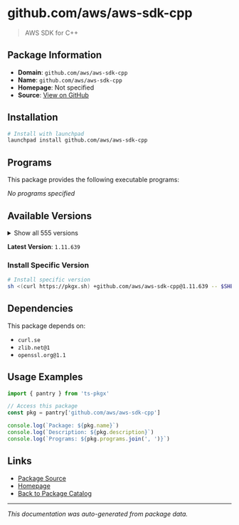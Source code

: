 # github.com/aws/aws-sdk-cpp

> AWS SDK for C++

## Package Information

- **Domain**: `github.com/aws/aws-sdk-cpp`
- **Name**: `github.com/aws/aws-sdk-cpp`
- **Homepage**: Not specified
- **Source**: [View on GitHub](https://github.com/pkgxdev/pantry/tree/main/projects/github.com/aws/aws-sdk-cpp/package.yml)

## Installation

```bash
# Install with launchpad
launchpad install github.com/aws/aws-sdk-cpp
```

## Programs

This package provides the following executable programs:

*No programs specified*

## Available Versions

<details>
<summary>Show all 555 versions</summary>

- `1.11.639`, `1.11.638`, `1.11.637`, `1.11.636`, `1.11.635`
- `1.11.634`, `1.11.633`, `1.11.632`, `1.11.631`, `1.11.630`
- `1.11.629`, `1.11.628`, `1.11.627`, `1.11.626`, `1.11.625`
- `1.11.624`, `1.11.623`, `1.11.622`, `1.11.621`, `1.11.620`
- `1.11.619`, `1.11.618`, `1.11.617`, `1.11.616`, `1.11.615`
- `1.11.614`, `1.11.613`, `1.11.612`, `1.11.611`, `1.11.610`
- `1.11.609`, `1.11.608`, `1.11.607`, `1.11.606`, `1.11.605`
- `1.11.604`, `1.11.603`, `1.11.602`, `1.11.601`, `1.11.600`
- `1.11.599`, `1.11.598`, `1.11.597`, `1.11.596`, `1.11.595`
- `1.11.594`, `1.11.593`, `1.11.592`, `1.11.591`, `1.11.590`
- `1.11.589`, `1.11.588`, `1.11.587`, `1.11.586`, `1.11.585`
- `1.11.584`, `1.11.583`, `1.11.582`, `1.11.581`, `1.11.580`
- `1.11.579`, `1.11.578`, `1.11.577`, `1.11.576`, `1.11.575`
- `1.11.574`, `1.11.573`, `1.11.572`, `1.11.571`, `1.11.570`
- `1.11.569`, `1.11.568`, `1.11.567`, `1.11.566`, `1.11.565`
- `1.11.564`, `1.11.563`, `1.11.562`, `1.11.561`, `1.11.560`
- `1.11.559`, `1.11.558`, `1.11.557`, `1.11.556`, `1.11.555`
- `1.11.554`, `1.11.553`, `1.11.552`, `1.11.551`, `1.11.550`
- `1.11.549`, `1.11.548`, `1.11.547`, `1.11.546`, `1.11.545`
- `1.11.544`, `1.11.543`, `1.11.542`, `1.11.541`, `1.11.540`
- `1.11.539`, `1.11.538`, `1.11.537`, `1.11.536`, `1.11.535`
- `1.11.534`, `1.11.533`, `1.11.532`, `1.11.531`, `1.11.530`
- `1.11.529`, `1.11.528`, `1.11.527`, `1.11.526`, `1.11.525`
- `1.11.524`, `1.11.523`, `1.11.522`, `1.11.521`, `1.11.520`
- `1.11.519`, `1.11.518`, `1.11.517`, `1.11.516`, `1.11.515`
- `1.11.514`, `1.11.513`, `1.11.512`, `1.11.511`, `1.11.510`
- `1.11.509`, `1.11.508`, `1.11.507`, `1.11.506`, `1.11.505`
- `1.11.504`, `1.11.503`, `1.11.502`, `1.11.501`, `1.11.500`
- `1.11.499`, `1.11.498`, `1.11.497`, `1.11.496`, `1.11.495`
- `1.11.494`, `1.11.493`, `1.11.492`, `1.11.491`, `1.11.490`
- `1.11.489`, `1.11.488`, `1.11.487`, `1.11.486`, `1.11.485`
- `1.11.484`, `1.11.483`, `1.11.482`, `1.11.481`, `1.11.480`
- `1.11.479`, `1.11.478`, `1.11.477`, `1.11.476`, `1.11.475`
- `1.11.474`, `1.11.473`, `1.11.472`, `1.11.471`, `1.11.470`
- `1.11.469`, `1.11.468`, `1.11.467`, `1.11.466`, `1.11.465`
- `1.11.464`, `1.11.463`, `1.11.462`, `1.11.461`, `1.11.460`
- `1.11.459`, `1.11.458`, `1.11.457`, `1.11.456`, `1.11.455`
- `1.11.454`, `1.11.453`, `1.11.452`, `1.11.451`, `1.11.450`
- `1.11.449`, `1.11.448`, `1.11.447`, `1.11.446`, `1.11.445`
- `1.11.444`, `1.11.443`, `1.11.442`, `1.11.441`, `1.11.440`
- `1.11.439`, `1.11.438`, `1.11.437`, `1.11.436`, `1.11.435`
- `1.11.434`, `1.11.433`, `1.11.432`, `1.11.431`, `1.11.430`
- `1.11.429`, `1.11.428`, `1.11.427`, `1.11.426`, `1.11.425`
- `1.11.424`, `1.11.423`, `1.11.422`, `1.11.421`, `1.11.420`
- `1.11.419`, `1.11.418`, `1.11.417`, `1.11.416`, `1.11.415`
- `1.11.414`, `1.11.413`, `1.11.412`, `1.11.411`, `1.11.410`
- `1.11.409`, `1.11.408`, `1.11.407`, `1.11.406`, `1.11.405`
- `1.11.404`, `1.11.403`, `1.11.402`, `1.11.401`, `1.11.400`
- `1.11.399`, `1.11.398`, `1.11.397`, `1.11.396`, `1.11.395`
- `1.11.394`, `1.11.393`, `1.11.392`, `1.11.391`, `1.11.390`
- `1.11.389`, `1.11.388`, `1.11.387`, `1.11.386`, `1.11.385`
- `1.11.384`, `1.11.383`, `1.11.382`, `1.11.381`, `1.11.380`
- `1.11.379`, `1.11.378`, `1.11.377`, `1.11.376`, `1.11.375`
- `1.11.374`, `1.11.373`, `1.11.372`, `1.11.371`, `1.11.370`
- `1.11.369`, `1.11.368`, `1.11.367`, `1.11.366`, `1.11.365`
- `1.11.364`, `1.11.363`, `1.11.362`, `1.11.361`, `1.11.360`
- `1.11.359`, `1.11.358`, `1.11.357`, `1.11.356`, `1.11.355`
- `1.11.354`, `1.11.353`, `1.11.352`, `1.11.351`, `1.11.350`
- `1.11.349`, `1.11.348`, `1.11.347`, `1.11.346`, `1.11.345`
- `1.11.344`, `1.11.343`, `1.11.342`, `1.11.341`, `1.11.340`
- `1.11.339`, `1.11.338`, `1.11.337`, `1.11.336`, `1.11.335`
- `1.11.334`, `1.11.333`, `1.11.332`, `1.11.331`, `1.11.330`
- `1.11.329`, `1.11.328`, `1.11.327`, `1.11.326`, `1.11.325`
- `1.11.324`, `1.11.323`, `1.11.322`, `1.11.321`, `1.11.320`
- `1.11.319`, `1.11.318`, `1.11.317`, `1.11.316`, `1.11.315`
- `1.11.314`, `1.11.313`, `1.11.312`, `1.11.311`, `1.11.310`
- `1.11.309`, `1.11.308`, `1.11.307`, `1.11.306`, `1.11.305`
- `1.11.304`, `1.11.303`, `1.11.302`, `1.11.301`, `1.11.300`
- `1.11.299`, `1.11.298`, `1.11.297`, `1.11.296`, `1.11.295`
- `1.11.294`, `1.11.293`, `1.11.292`, `1.11.291`, `1.11.290`
- `1.11.289`, `1.11.288`, `1.11.287`, `1.11.286`, `1.11.285`
- `1.11.284`, `1.11.283`, `1.11.282`, `1.11.281`, `1.11.280`
- `1.11.279`, `1.11.278`, `1.11.277`, `1.11.276`, `1.11.275`
- `1.11.274`, `1.11.273`, `1.11.272`, `1.11.271`, `1.11.270`
- `1.11.269`, `1.11.268`, `1.11.267`, `1.11.266`, `1.11.265`
- `1.11.264`, `1.11.263`, `1.11.262`, `1.11.261`, `1.11.260`
- `1.11.259`, `1.11.258`, `1.11.257`, `1.11.256`, `1.11.255`
- `1.11.254`, `1.11.253`, `1.11.252`, `1.11.251`, `1.11.250`
- `1.11.249`, `1.11.248`, `1.11.247`, `1.11.246`, `1.11.245`
- `1.11.244`, `1.11.243`, `1.11.242`, `1.11.241`, `1.11.240`
- `1.11.239`, `1.11.238`, `1.11.237`, `1.11.236`, `1.11.235`
- `1.11.234`, `1.11.233`, `1.11.232`, `1.11.231`, `1.11.230`
- `1.11.229`, `1.11.228`, `1.11.227`, `1.11.226`, `1.11.225`
- `1.11.224`, `1.11.223`, `1.11.222`, `1.11.221`, `1.11.220`
- `1.11.219`, `1.11.218`, `1.11.217`, `1.11.216`, `1.11.215`
- `1.11.214`, `1.11.213`, `1.11.212`, `1.11.211`, `1.11.210`
- `1.11.209`, `1.11.208`, `1.11.207`, `1.11.206`, `1.11.205`
- `1.11.204`, `1.11.203`, `1.11.202`, `1.11.201`, `1.11.200`
- `1.11.199`, `1.11.198`, `1.11.197`, `1.11.196`, `1.11.195`
- `1.11.194`, `1.11.193`, `1.11.192`, `1.11.191`, `1.11.190`
- `1.11.189`, `1.11.188`, `1.11.187`, `1.11.186`, `1.11.183`
- `1.11.182`, `1.11.181`, `1.11.180`, `1.11.179`, `1.11.178`
- `1.11.177`, `1.11.176`, `1.11.175`, `1.11.174`, `1.11.173`
- `1.11.172`, `1.11.171`, `1.11.170`, `1.11.169`, `1.11.168`
- `1.11.167`, `1.11.166`, `1.11.165`, `1.11.164`, `1.11.163`
- `1.11.162`, `1.11.161`, `1.11.160`, `1.11.159`, `1.11.158`
- `1.11.157`, `1.11.156`, `1.11.155`, `1.11.154`, `1.11.153`
- `1.11.152`, `1.11.151`, `1.11.150`, `1.11.149`, `1.11.148`
- `1.11.147`, `1.11.146`, `1.11.145`, `1.11.144`, `1.11.143`
- `1.11.142`, `1.11.141`, `1.11.140`, `1.11.139`, `1.11.138`
- `1.11.137`, `1.11.136`, `1.11.135`, `1.11.134`, `1.11.133`
- `1.11.132`, `1.11.131`, `1.11.130`, `1.11.129`, `1.11.128`
- `1.11.127`, `1.11.126`, `1.11.125`, `1.11.124`, `1.11.123`
- `1.11.122`, `1.11.121`, `1.11.120`, `1.11.119`, `1.11.118`
- `1.11.117`, `1.11.116`, `1.11.115`, `1.11.114`, `1.11.113`
- `1.11.112`, `1.11.111`, `1.11.110`, `1.11.109`, `1.11.108`
- `1.11.107`, `1.11.106`, `1.11.105`, `1.11.104`, `1.11.103`
- `1.11.102`, `1.11.101`, `1.11.100`, `1.11.99`, `1.11.98`
- `1.11.97`, `1.11.96`, `1.11.95`, `1.11.94`, `1.11.93`
- `1.11.92`, `1.11.91`, `1.11.90`, `1.11.89`, `1.11.88`
- `1.11.87`, `1.11.86`, `1.11.85`, `1.11.84`, `1.11.83`

</details>

**Latest Version**: `1.11.639`

### Install Specific Version

```bash
# Install specific version
sh <(curl https://pkgx.sh) +github.com/aws/aws-sdk-cpp@1.11.639 -- $SHELL -i
```

## Dependencies

This package depends on:

- `curl.se`
- `zlib.net@1`
- `openssl.org@1.1`

## Usage Examples

```typescript
import { pantry } from 'ts-pkgx'

// Access this package
const pkg = pantry['github.com/aws/aws-sdk-cpp']

console.log(`Package: ${pkg.name}`)
console.log(`Description: ${pkg.description}`)
console.log(`Programs: ${pkg.programs.join(', ')}`)
```

## Links

- [Package Source](https://github.com/pkgxdev/pantry/tree/main/projects/github.com/aws/aws-sdk-cpp/package.yml)
- [Homepage](#)
- [Back to Package Catalog](../../../package-catalog.md)

---

*This documentation was auto-generated from package data.*
